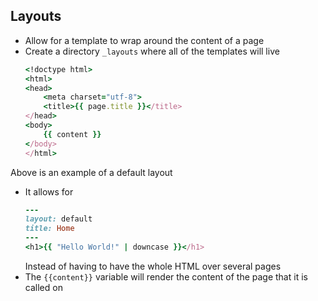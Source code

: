 ## Layouts
- Allow for a template to wrap around the content of a page
- Create a directory `_layouts` where all of the templates will live
    ```Ruby
    <!doctype html>
    <html>
    <head>
        <meta charset="utf-8">
        <title>{{ page.title }}</title>
    </head>
    <body>
        {{ content }}
    </body>
    </html>
    ```
Above is an example of a default layout
- It allows for 
    ```Ruby
    ---
    layout: default
    title: Home
    ---
    <h1>{{ "Hello World!" | downcase }}</h1>
    ```
    Instead of having to have the whole HTML over several pages
- The `{{content}}` variable will render the content of the page that it is called on